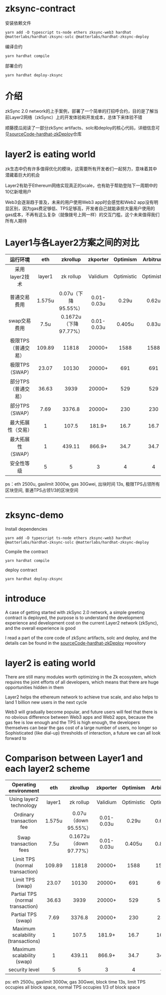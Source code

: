 # zksync-contract

安装依赖文件
```
yarn add -D typescript ts-node ethers zksync-web3 hardhat @matterlabs/hardhat-zksync-solc @matterlabs/hardhat-zksync-deploy
```

编译合约
```
yarn hardhat compile
```

部署合约
```
yarn hardhat deploy-zksync
```

# 介绍

zkSync 2.0 network的上手案例，部署了一个简单的打招呼合约，目的是了解当前Layer2网络（zkSync）上的开发体验和开发成本，总体下来体验不错

顺藤摸瓜阅读了一部分zkSync artifacts、solc和deploy的核心代码，详细信息可见[sourceCode-hardhat-zkDeploy](https://github.com/hedgezhu/sourceCode-hardhat-zkDeploy)仓库

# layer2 is eating world

zk生态中仍有许多值得优化的模块，这需要所有开发者们一起努力，意味着其中潜藏着巨大的机会

Layer2有助于Ethereum网络实现真正的scale，也有助于帮助登陆下一周期中的10亿新增用户

Web3会逐渐趋于普及，未来的用户使用Web3 app时会感觉和Web2 app没有明显区别，因为gas费足够低、TPS足够高，开发者自己就能承担大量用户使用的gas成本，不再有这么复杂（就像拨号上网一样）的交互门槛，这个未来值得我们所有人期待

# Layer1与各Layer2方案之间的对比

| 运行环境  | eth  | zkrollup | zkporter | Optimism | Arbitrum | AnyTrust |
| :----:  | :-:  | :-: | :-:  | :-: | :-:  | :-: |
| 采用layer2技术 | layer1  | zk rollup | Validium  | Optimistic | Optimistic  | Plasma |
| 普通交易费用 | 1.575u | 0.07u（下降95.55%） | 0.01-0.03u  | 0.29u | 0.62u  | 同zkporter |
| swap交易费用 | 7.5u | 0.1672u（下降97.77%） | 0.01-0.03u  | 0.405u | 0.83u  | 同zkporter |
| 极限TPS（普通交易） | 109.89 | 11818 | 20000+  | 1588 | 1588  | 同zkporter |
| 极限TPS（SWAP） | 23.07 | 10130 | 20000+  | 691 | 691  | 同zkporter |
| 部分TPS（普通交易） | 36.63 | 3939 | 20000+  | 529 | 529  | 同zkporter |
| 部分TPS（SWAP） | 7.69 | 3376.8 | 20000+  | 230 | 230  | 同zkporter |
| 最大拓展性（交易） | 1 | 107.5 | 181.9+  | 16.7 | 16.7  | 同zkporter |
| 最大拓展性（SWAP） | 1 | 439.11 | 866.9+  | 34.7 | 34.7  | 同zkporter |
| 安全性等级 | 5 | 5 | 3  | 4 | 4  | 2 |

ps：eth 2500u, gaslimit 3000w, gas 30Gwei, 出块时间 13s, 极限TPS占领所有区块空间, 普通TPS占领1/3的区块空间

---

# zksync-demo

Install dependencies
```
yarn add -D typescript ts-node ethers zksync-web3 hardhat @matterlabs/hardhat-zksync-solc @matterlabs/hardhat-zksync-deploy
```

Compile the contract
```
yarn hardhat compile
```

deploy contract
```
yarn hardhat deploy-zksync
```

# introduce

A case of getting started with zkSync 2.0 network, a simple greeting contract is deployed, the purpose is to understand the development experience and development cost on the current Layer2 network (zkSync), and the overall experience is good

I read a part of the core code of zkSync artifacts, solc and deploy, and the details can be found in the [sourceCode-hardhat-zkDeploy](https://github.com/hedgezhu/sourceCode-hardhat-zkDeploy) repository

# layer2 is eating world

There are still many modules worth optimizing in the Zk ecosystem, which requires the joint efforts of all developers, which means that there are huge opportunities hidden in them

Layer2 helps the ethereum network to achieve true scale, and also helps to land 1 billion new users in the next cycle

Web3 will gradually become popular, and future users will feel that there is no obvious difference between Web3 apps and Web2 apps, because the gas fee is low enough and the TPS is high enough, the developers themselves can bear the gas cost of a large number of users, no longer so Sophisticated (like dial-up) thresholds of interaction, a future we can all look forward to

# Comparison between Layer1 and each layer2 scheme

| Operating environment  | eth  | zkrollup | zkporter | Optimism | Arbitrum | AnyTrust |
| :----:  | :-:  | :-: | :-:  | :-: | :-:  | :-: |
| Using layer2 technology | layer1  | zk rollup | Validium  | Optimistic | Optimistic  | Plasma |
| Ordinary transaction fee | 1.575u | 0.07u（down 95.55%） | 0.01-0.03u  | 0.29u | 0.62u  | same as zkporter |
| Swap transaction fees | 7.5u | 0.1672u（down 97.77%） | 0.01-0.03u  | 0.405u | 0.83u  | same as zkporter |
| Limit TPS (normal transaction) | 109.89 | 11818 | 20000+  | 1588 | 1588  | same as zkporter |
| Limit TPS (swap) | 23.07 | 10130 | 20000+  | 691 | 691  | same as zkporter |
| Partial TPS (normal transaction) | 36.63 | 3939 | 20000+  | 529 | 529  | same as zkporter |
| Partial TPS (swap) | 7.69 | 3376.8 | 20000+  | 230 | 230  | same as zkporter |
| Maximum scalability (transactions) | 1 | 107.5 | 181.9+  | 16.7 | 16.7  | same as zkporter |
| Maximum scalability (swap) | 1 | 439.11 | 866.9+  | 34.7 | 34.7  | same as zkporter |
| security level | 5 | 5 | 3  | 4 | 4  | 2 |

ps: eth 2500u, gaslimit 3000w, gas 30Gwei, block time 13s, limit TPS occupies all block space, normal TPS occupies 1/3 of block space

